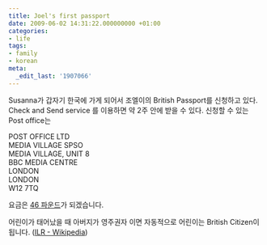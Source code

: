 ```yaml
---
title: Joel's first passport
date: 2009-06-02 14:31:22.000000000 +01:00
categories:
- life
tags:
- family
- korean
meta:
  _edit_last: '1907066'
---
```

<p>Susanna가 갑자기 한국에 가게 되어서 조엘이의 British Passport를 신청하고 있다. Check and Send service 를 이용하면 약 2주 안에 받을 수 있다. 신청할 수 있는 Post office는</p>
<p>POST OFFICE LTD<br />
MEDIA VILLAGE SPSO<br />
MEDIA VILLAGE, UNIT 8<br />
BBC MEDIA CENTRE<br />
LONDON<br />
LONDON<br />
W12 7TQ</p>
<p>요금은 <a href="http://www.ips.gov.uk/passport/fees.asp">46 파운드</a>가 되겠습니다.</p>
<p>어린이가 태어났을 때 아버지가 영주권자 이면 자동적으로 어린이는 British Citizen이 됩니다. (<a href="http://en.wikipedia.org/wiki/Indefinite_leave_to_remain">ILR - Wikipedia</a>)</p>
